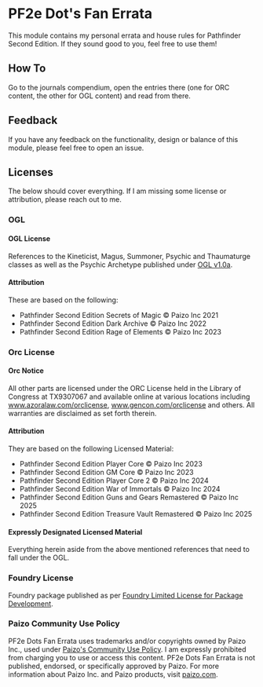 # PF2e Dot's Fan Errata

This module contains my personal errata and house rules for Pathfinder Second Edition. If they sound good to you, feel free to use them!

## How To

Go to the journals compendium, open the entries there (one for ORC content, the other for OGL content) and read from there.

## Feedback

If you have any feedback on the functionality, design or balance of this module, please feel free to open an issue.

## Licenses

The below should cover everything. If I am missing some license or attribution, please reach out to me.

### OGL

#### OGL License

References to the Kineticist, Magus, Summoner, Psychic and Thaumaturge classes as well as the Psychic Archetype published under [OGL v1.0a](./OpenGameLicense.md).

#### Attribution

These are based on the following:
- Pathfinder Second Edition Secrets of Magic © Paizo Inc 2021
- Pathfinder Second Edition Dark Archive © Paizo Inc 2022
- Pathfinder Second Edition Rage of Elements © Paizo Inc 2023

### Orc License

#### Orc Notice

All other parts are licensed under the ORC License held in the Library of Congress at TX9307067 and available online at various locations including www.azoralaw.com/orclicense, www.gencon.com/orclicense and others. All warranties are disclaimed as set forth therein.

#### Attribution

They are based on the following Licensed Material:
- Pathfinder Second Edition Player Core © Paizo Inc 2023
- Pathfinder Second Edition GM Core © Paizo Inc 2023
- Pathfinder Second Edition Player Core 2 © Paizo Inc 2024
- Pathfinder Second Edition War of Immortals © Paizo Inc 2024
- Pathfinder Second Edition Guns and Gears Remastered © Paizo Inc 2025
- Pathfinder Second Edition Treasure Vault Remastered © Paizo Inc 2025

#### Expressly Designated Licensed Material

Everything herein aside from the above mentioned references that need to fall under the OGL.

### Foundry License

Foundry package published as per [Foundry Limited License for Package Development](https://foundryvtt.com/article/license/).

### Paizo Community Use Policy

PF2e Dots Fan Errata uses trademarks and/or copyrights owned by Paizo Inc., used under [Paizo's Community Use Policy](https://paizo.com/community/communityuse). I am expressly prohibited from charging you to use or access this content. PF2e Dots Fan Errata is not published, endorsed, or specifically approved by Paizo. For more information about Paizo Inc. and Paizo products, visit [paizo.com](https://paizo.com/).
